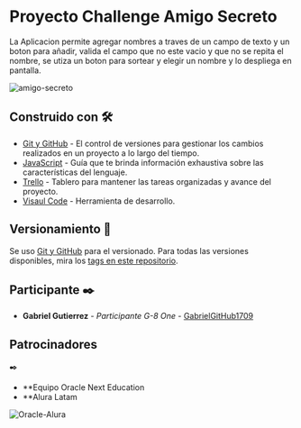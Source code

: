 # Proyecto Challenge Amigo Secreto

La Aplicacion permite agregar nombres a traves de un campo de texto y un boton para añadir,
valida el campo que no este vacio y que no se repita el nombre, se utiza un boton para sortear y elegir un nombre
y lo despliega en pantalla.

![amigo-secreto](https://github.com/user-attachments/assets/6b29daec-f15e-42ea-b77d-a544a98906ce)

## Construido con 🛠️

* [Git y GitHub](https://git-scm.com/book/es/v2) - El control de versiones para gestionar los cambios realizados en un proyecto a lo largo del tiempo.
* [JavaScript](https://developer.mozilla.org/es/docs/Web/JavaScript/Guide) - Guía que te brinda información exhaustiva sobre las características del lenguaje.
* [Trello](https://trello.com/es) - Tablero para mantener las tareas organizadas y avance del proyecto.
* [Visaul Code](https://code.visualstudio.com/) - Herramienta de desarrollo.

## Versionamiento 📌

Se uso [Git y GitHub](https://git-scm.com/book/es/v2) para el versionado. Para todas las versiones disponibles, mira los [tags en este repositorio](https://github.com/GabrielGitHub1709/amigo-secreto).

## Participante ✒️

* **Gabriel Gutierrez** - *Participante G-8 One* - [GabrielGitHub1709](https://github.com/GabrielGitHub1709)

## Patrocinadores
 ✒️
* **Equipo Oracle Next Education
* **Alura Latam
  
![Oracle-Alura](https://github.com/user-attachments/assets/cd6e40db-8288-41c4-9d26-6703fc004d6a)
